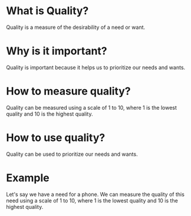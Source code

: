 # What is Quality?

Quality is a measure of the desirability of a need or want.

# Why is it important?

Quality is important because it helps us to prioritize our needs and wants.

# How to measure quality?

Quality can be measured using a scale of 1 to 10, where 1 is the lowest quality and 10 is the highest quality.

# How to use quality?

Quality can be used to prioritize our needs and wants.

# Example

Let's say we have a need for a phone. We can measure the quality of this need using a scale of 1 to 10, where 1 is the lowest quality and 10 is the highest quality.


